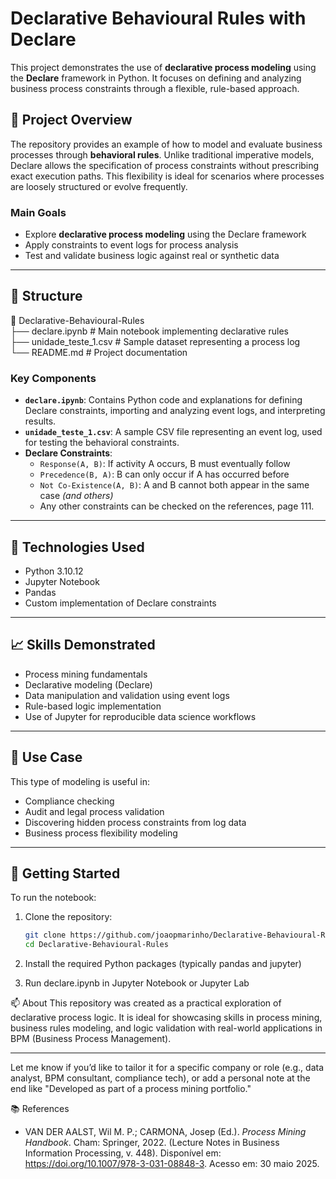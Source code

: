 # Declarative Behavioural Rules with Declare

This project demonstrates the use of **declarative process modeling** using the **Declare** framework in Python. It focuses on defining and analyzing business process constraints through a flexible, rule-based approach.

## 🧩 Project Overview

The repository provides an example of how to model and evaluate business processes through **behavioral rules**. Unlike traditional imperative models, Declare allows the specification of process constraints without prescribing exact execution paths. This flexibility is ideal for scenarios where processes are loosely structured or evolve frequently.

### Main Goals

- Explore **declarative process modeling** using the Declare framework
- Apply constraints to event logs for process analysis
- Test and validate business logic against real or synthetic data

---

## 📂 Structure  

📁 Declarative-Behavioural-Rules  
├── declare.ipynb # Main notebook implementing declarative rules  
├── unidade_teste_1.csv # Sample dataset representing a process log  
└── README.md # Project documentation  


### Key Components

- **`declare.ipynb`**: Contains Python code and explanations for defining Declare constraints, importing and analyzing event logs, and interpreting results.
- **`unidade_teste_1.csv`**: A sample CSV file representing an event log, used for testing the behavioral constraints.
- **Declare Constraints**:
  - `Response(A, B)`: If activity A occurs, B must eventually follow
  - `Precedence(B, A)`: B can only occur if A has occurred before
  - `Not Co-Existence(A, B)`: A and B cannot both appear in the same case
  *(and others)*
  - Any other constraints can be checked on the references, page 111.

---

## 🔧 Technologies Used

- Python 3.10.12
- Jupyter Notebook
- Pandas
- Custom implementation of Declare constraints

---

## 📈 Skills Demonstrated

- Process mining fundamentals
- Declarative modeling (Declare)
- Data manipulation and validation using event logs
- Rule-based logic implementation
- Use of Jupyter for reproducible data science workflows

---

## 📌 Use Case

This type of modeling is useful in:

- Compliance checking
- Audit and legal process validation
- Discovering hidden process constraints from log data
- Business process flexibility modeling

---

## 🚀 Getting Started[](url)

To run the notebook:

1. Clone the repository:
   ```bash
   git clone https://github.com/joaopmarinho/Declarative-Behavioural-Rules
   cd Declarative-Behavioural-Rules
2. Install the required Python packages (typically pandas and jupyter)

3. Run declare.ipynb in Jupyter Notebook or Jupyter Lab

 📫 About
This repository was created as a practical exploration of declarative process logic. It is ideal for showcasing skills in process mining, business rules modeling, and logic validation with real-world applications in BPM (Business Process Management).


---

Let me know if you’d like to tailor it for a specific company or role (e.g., data analyst, BPM consultant, compliance tech), or add a personal note at the end like "Developed as part of a process mining portfolio."

📚 References
- VAN DER AALST, Wil M. P.; CARMONA, Josep (Ed.). *Process Mining Handbook*. Cham: Springer, 2022. (Lecture Notes in Business Information Processing, v. 448). Disponível em: https://doi.org/10.1007/978-3-031-08848-3. Acesso em: 30 maio 2025.

